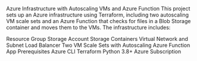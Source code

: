 Azure Infrastructure with Autoscaling VMs and Azure Function
This project sets up an Azure infrastructure using Terraform, including two autoscaling VM scale sets and an Azure Function that checks for files in a Blob Storage container and moves them to the VMs. The infrastructure includes:

Resource Group
Storage Account
Storage Containers
Virtual Network and Subnet
Load Balancer
Two VM Scale Sets with Autoscaling
Azure Function App
Prerequisites
Azure CLI
Terraform
Python 3.8+
Azure Subscription
